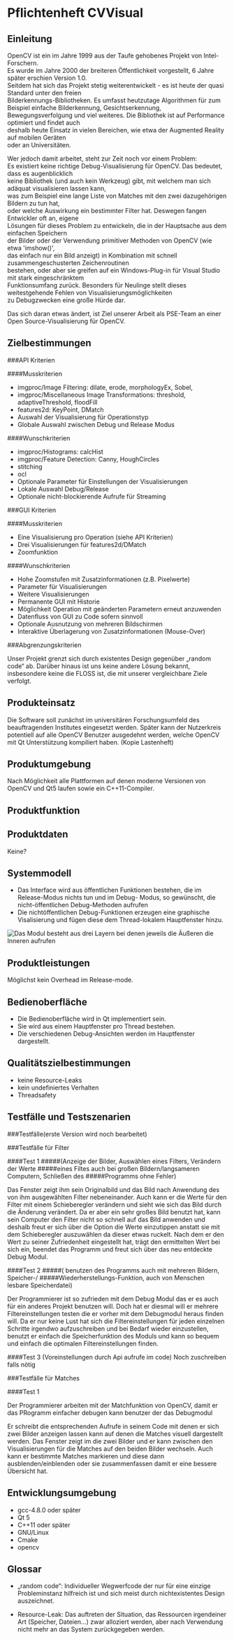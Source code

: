 ﻿Pflichtenheft CVVisual
======================

Einleitung
----------

OpenCV ist ein im Jahre 1999 aus der Taufe gehobenes Projekt von Intel-Forschern.  
Es wurde im Jahre 2000 der breiteren Öffentlichkeit vorgestellt, 6 Jahre später erschien Version 1.0.  
Seitdem hat sich das Projekt stetig weiterentwickelt - es ist heute der quasi Standard unter den freien   
Bilderkennungs-Bibliotheken.
Es umfasst heutzutage Algorithmen für zum Beispiel einfache Bilderkennung, Gesichtserkennung,  
Bewegungsverfolgung und viel weiteres. Die Bibliothek ist auf Performance optimiert und findet auch  
deshalb heute Einsatz in vielen Bereichen, wie etwa der Augmented Reality auf mobilen Geräten  
oder an Universitäten.  

Wer jedoch damit arbeitet, steht zur Zeit noch vor einem Problem:  
Es existiert keine richtige Debug-Visualisierung für OpenCV. Das bedeutet, dass es augenblicklich  
keine Bibliothek (und auch kein Werkzeug) gibt, mit welchem man sich adäquat visualisieren lassen kann,  
was zum Beispiel eine lange Liste von Matches mit den zwei dazugehörigen Bildern zu tun hat,  
oder welche Auswirkung ein bestimmter Filter hat. Deswegen fangen Entwickler oft an, eigene  
Lösungen für dieses Problem zu entwickeln, die in der Hauptsache aus dem einfachen Speichern  
der Bilder oder der Verwendung primitiver Methoden von OpenCV  (wie etwa 'imshow()',  
das einfach nur ein Bild anzeigt) in Kombination mit schnell zusammengeschusterten Zeichenroutinen  
bestehen, oder aber sie greifen auf ein Windows-Plug-in für Visual Studio mit stark eingeschränktem  
Funktionsumfang zurück.
Besonders für Neulinge stellt dieses weitestgehende Fehlen von Visualisierungsmöglichkeiten  
zu Debugzwecken eine große Hürde dar.  

Das sich daran etwas ändert, ist Ziel unserer Arbeit als PSE-Team an einer  
Open Source-Visualisierung für OpenCV.  

Zielbestimmungen
----------------

###API Kriterien

####Musskriterien

- imgproc/Image Filtering: dilate, erode, morphologyEx, Sobel,
- imgproc/Miscellaneous Image Transformations: threshold, adaptiveThreshold, floodFill
- features2d: KeyPoint, DMatch
- Auswahl der Visualisierung für Operationstyp
- Globale Auswahl zwischen Debug und Release Modus


####Wunschkriterien

- imgproc/Histograms: calcHist
- imgproc/Feature Detection: Canny, HoughCircles
- stitching
- ocl
- Optionale Parameter für Einstellungen der Visualisierungen
- Lokale Auswahl Debug/Release
- Optionale nicht-blockierende Aufrufe für Streaming


###GUI Kriterien

####Musskriterien

- Eine Visualisierung pro Operation (siehe API Kriterien)
- Drei Visualisierungen für features2d/DMatch
- Zoomfunktion

####Wunschkriterien

- Hohe Zoomstufen mit Zusatzinformationen (z.B. Pixelwerte)
- Parameter für Visualisierungen
- Weitere Visualisierungen
- Permanente GUI mit Historie
- Möglichkeit Operation mit geänderten Parametern erneut anzuwenden
- Datenfluss von GUI zu Code sofern sinnvoll
- Optionale Ausnutzung von mehreren Bildschirmen
- Interaktive Überlagerung von Zusatzinformationen (Mouse-Over)

###Abgrenzungskriterien

Unser Projekt grenzt sich durch existentes Design gegenüber „random code“ ab. Darüber hinaus ist uns
keine andere Lösung bekannt, insbesondere keine die FLOSS ist, die mit unserer vergleichbare Ziele
verfolgt.


Produkteinsatz
--------------

Die Software soll zunächst im universitären Forschungsumfeld des beauftragenden Institutes eingesetzt
werden. Später kann der Nutzerkreis potentiell auf alle OpenCV Benutzer ausgedehnt werden, welche
OpenCV mit Qt Unterstützung kompiliert haben. (Kopie Lastenheft)


Produktumgebung
---------------

Nach Möglichkeit alle Plattformen auf denen moderne Versionen von OpenCV und Qt5 laufen sowie ein
C++11-Compiler.


Produktfunktion
---------------


Produktdaten
------------

Keine?

Systemmodell
------------

* Das Interface wird aus öffentlichen Funktionen bestehen, die im Release-Modus nichts tun und im Debug-
	Modus, so gewünscht, die nicht-öffentlichen Debug-Methoden aufrufen
* Die nichtöffentlichen Debug-Funktionen erzeugen eine graphische Visalisierung und fügen diese dem 
	Thread-lokalem Hauptfenster hinzu.

![Das Modul besteht aus drei Layern bei denen jeweils die Äußeren die 
Inneren aufrufen](architektur_skizze.svg "Architekturskizze")


Produktleistungen
-----------------

Möglichst kein Overhead im Release-mode.

Bedienoberfläche
----------------

* Die Bedienoberfläche wird in Qt implementiert sein.
* Sie wird aus einem Hauptfenster pro Thread bestehen.
* Die verschiedenen Debug-Ansichten werden im Hauptfenster dargestellt.

Qualitätszielbestimmungen
-------------------------

* keine Resource-Leaks
* kein undefiniertes Verhalten
* Threadsafety

Testfälle und Testszenarien
---------------------------
###Testfälle(erste Version wird noch bearbeitet)

###Testfälle für Filter 

####Test 1 
#####(Anzeige der Bilder, Auswählen eines Filters, Verändern der Werte
#####eines Filtes auch bei großen Bildern/langsameren Computern, Schließen des
#####Programms ohne Fehler)

Das Fenster zeigt ihm sein Originalbild und das Bild nach Anwendung des von
ihm ausgewählten Filter nebeneinander. Auch kann er die Werte für den Filter
mit einem Schieberegler verändern und sieht wie sich das Bild durch die
Änderung verändert. Da er aber ein sehr großes Bild benutzt hat, kann sein
Computer den Filter nicht so schnell auf das Bild anwenden und deshalb
freut er sich über  die Option die Werte einzutippen anstatt sie mit dem
Schieberegler auszuwählen da dieser etwas ruckelt. 
Nach dem er den Wert zu seiner Zufriedenheit eingestellt hat, trägt den
ermittelten Wert bei sich ein, beendet das Programm und freut sich über
das neu entdeckte Debug Modul.

####Test 2 
#####( benutzen des Programms auch mit mehreren Bildern, Speicher-/
#####Wiederherstellungs-Funktion, auch von Menschen lesbare Speicherdatei)

Der Programmierer ist so zufrieden mit dem Debug Modul das er es auch für
ein anderes Projekt benutzen will. Doch hat er diesmal will er mehrere
Filtereinstellungen testen die er vorher mit dem Debugmodul heraus finden
will. Da er nur keine Lust hat sich die Filtereinstellungen für jeden
einzelnen Schritte irgendwo aufzuschreiben und bei Bedarf wieder einzustellen,
benutzt er einfach die Speicherfunktion des Moduls und kann so bequem
und einfach die optimalen Filtereinstellungen finden.

####Test 3 (Voreinstellungen durch Api aufrufe im code)
 Noch zuschreiben falls nötig


###Testfälle für Matches

####Test 1

Der Programmierer arbeiten mit der Matchfunktion von OpenCV, damit er
das PRogramm einfacher debugen kann benutzer der das Debugmodul

Er schreibt die entsprechenden Aufrufe in seinem Code mit denen er sich
zwei Bilder anzeigen lassen kann auf denen die Matches visuell dargestellt werden. 
Das Fenster zeigt im die zwei Bilder und er kann zwischen den Visualisierungen
für die Matches auf den beiden Bilder wechseln.
Auch kann er bestimmte Matches markieren und diese dann ausblenden/einblenden
oder sie zusammenfassen damit er eine bessere Übersicht hat. 





Entwicklungsumgebung
--------------------

* gcc-4.8.0 oder später
* Qt 5
* C++11 oder später
* GNU/Linux
* Cmake
* opencv

Glossar
-------

* „random code“: Individueller Wegwerfcode der nur für eine einzige Probleminstanz hilfreich ist und
	sich meist durch nichtexistentes Design auszeichnet.

* Resource-Leak: Das auftreten der Situation, das Ressourcen irgendeiner Art (Speicher, Dateien...) zwar
	alloziert werden, aber nach Verwendung nicht mehr an das System zurückgegeben werden.
